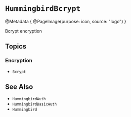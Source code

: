 # ``HummingbirdBcrypt``

@Metadata {
    @PageImage(purpose: icon, source: "logo")
}

Bcrypt encryption

## Topics

### Encryption

- ``Bcrypt``

## See Also

- ``HummingbirdAuth``
- ``HummingbirdBasicAuth``
- ``Hummingbird``
